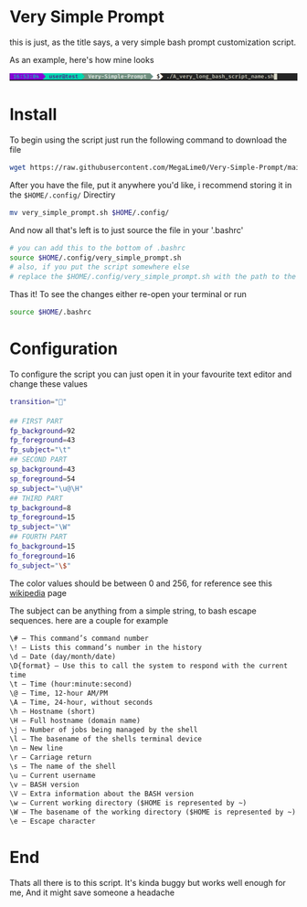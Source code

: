 # Very Simple Prompt

this is just, as the title says, a very simple bash prompt customization script.

As an example, here's how mine looks

![an image of a bash prompt customized with this script](./src/ex.png)

# Install

To begin using the script just run the following command to download the file
```bash
wget https://raw.githubusercontent.com/MegaLime0/Very-Simple-Prompt/main/src/very_simple_prompt.sh
```

After you have the file, put it anywhere you'd like, i recommend storing it in the `$HOME/.config/` Directiry
```bash
mv very_simple_prompt.sh $HOME/.config/
```

And now all that's left is to just source the file in your '.bashrc'
```bash
# you can add this to the bottom of .bashrc
source $HOME/.config/very_simple_prompt.sh
# also, if you put the script somewhere else
# replace the $HOME/.config/very_simple_prompt.sh with the path to the script
```
Thas it! To see the changes either re-open your terminal or run
```bash
source $HOME/.bashrc
```

# Configuration

To configure the script you can just open it in your favourite text editor
and change these values


```bash
transition=""

## FIRST PART
fp_background=92
fp_foreground=43
fp_subject="\t"
## SECOND PART
sp_background=43
sp_foreground=54
sp_subject="\u@\H"
## THIRD PART
tp_background=8
tp_foreground=15
tp_subject="\W"
## FOURTH PART
fo_background=15
fo_foreground=16
fo_subject="\$"
```
The color values should be between 0 and 256, for reference see this [wikipedia](https://en.wikipedia.org/wiki/ANSI_escape_code#8-bit) page

The subject can be anything from a simple string, to bash escape sequences.
here are a couple for example

```text
\# – This command’s command number
\! – Lists this command’s number in the history
\d – Date (day/month/date)
\D{format} – Use this to call the system to respond with the current time
\t – Time (hour:minute:second)
\@ – Time, 12-hour AM/PM
\A – Time, 24-hour, without seconds
\h – Hostname (short)
\H – Full hostname (domain name)
\j – Number of jobs being managed by the shell
\l – The basename of the shells terminal device
\n – New line
\r – Carriage return
\s – The name of the shell
\u – Current username
\v – BASH version
\V – Extra information about the BASH version
\w – Current working directory ($HOME is represented by ~)
\W – The basename of the working directory ($HOME is represented by ~)
\e – Escape character
```

# End

Thats all there is to this script. It's kinda buggy but works well enough for me, And it might save someone
a headache

